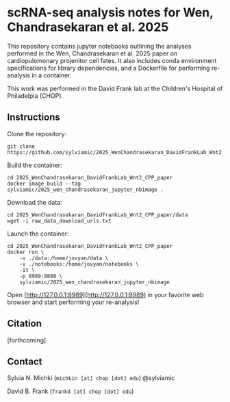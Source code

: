 # scRNA-seq analysis notes for Wen, Chandrasekaran et al. 2025

This repository contains jupyter notebooks outlining the analyses
performed in the Wen, Chandrasekaran et al. 2025 paper on cardiopulomonary
projenitor cell fates. It also includes conda environment specifications 
for library dependencies, and a Dockerfile for performing re-analysis in a 
container.

This work was performed in the David Frank lab at the 
Children's Hospital of Philadelpia (CHOP).

## Instructions

Clone the repository:

```shell
git clone https://github.com/sylviamic/2025_WenChandrasekaran_DavidFrankLab_Wnt2_CPP_paper
```

Build the container:

```shell
cd 2025_WenChandrasekaran_DavidFrankLab_Wnt2_CPP_paper
docker image build --tag sylviamic/2025_wen_chandrasekaran_jupyter_nbimage .
```

Download the data:

```shell
cd 2025_WenChandrasekaran_DavidFrankLab_Wnt2_CPP_paper/data
wget -i raw_data_download_urls.txt
```

Launch the container:

```shell
cd 2025_WenChandrasekaran_DavidFrankLab_Wnt2_CPP_paper
docker run \
	-v ./data:/home/jovyan/data \
	-v ./notebooks:/home/jovyan/notebooks \
	-it \
	-p 8989:8888 \
	sylviamic/2025_wen_chandrasekaran_jupyter_nbimage
```

Open [http://127.0.0.1:8989](http://127.0.0.1:8989) in your favorite web browser and
start performing your re-analysis!

## Citation

[forthcoming]

## Contact

Sylvia N. Michki (`michkin [at] chop [dot] edu`) @sylviamic

David B. Frank (`frankd [at] chop [dot] edu`)